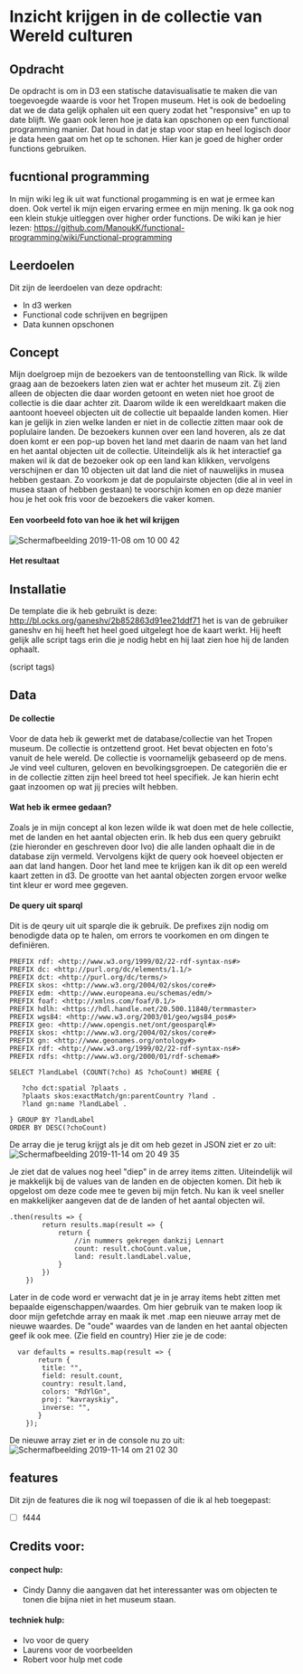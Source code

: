# Inzicht krijgen in de collectie van Wereld culturen 
## Opdracht 
De opdracht is om in D3 een statische datavisualisatie te maken die van toegevoegde waarde is voor het Tropen museum. Het is ook de bedoeling dat we de data gelijk ophalen uit een query zodat het "responsive" en up to date blijft. We gaan ook leren hoe je data kan opschonen op een functional programming manier. Dat houd in dat je stap voor stap en heel logisch door je data heen gaat om het op te schonen. Hier kan je goed de higher order functions gebruiken. 

## fucntional programming
In mijn wiki leg ik uit wat functional progamming is en wat je ermee kan doen. Ook vertel ik mijn eigen ervaring ermee en mijn mening. Ik ga ook nog een klein stukje uitleggen over higher order functions. De wiki kan je hier lezen: https://github.com/ManoukK/functional-programming/wiki/Functional-programming

## Leerdoelen
Dit zijn de leerdoelen van deze opdracht: 
- In d3 werken
- Functional code schrijven en begrijpen
- Data kunnen opschonen

## Concept
Mijn doelgroep mijn de bezoekers van de tentoonstelling van Rick. Ik wilde graag aan de bezoekers laten zien wat er achter het museum zit. Zij zien alleen de objecten die daar worden getoont en weten niet hoe groot de collectie is die daar achter zit. Daarom wilde ik een wereldkaart maken die aantoont hoeveel objecten uit de collectie uit bepaalde landen komen. Hier kan je gelijk in zien welke landen er niet in de collectie zitten maar ook de poplulaire landen. De bezoekers kunnen over een land hoveren, als ze dat doen komt er een pop-up boven het land met daarin de naam van het land en het aantal objecten uit de collectie. Uiteindelijk als ik het interactief ga maken wil ik dat de bezoeker ook op een land kan klikken, vervolgens verschijnen er dan 10 objecten uit dat land die niet of nauwelijks in musea hebben gestaan. Zo voorkom je dat de populairste objecten (die al in veel in musea staan of hebben gestaan) te voorschijn komen en op deze manier hou je het ook fris voor de bezoekers die vaker komen.  

#### Een voorbeeld foto van hoe ik het wil krijgen
![Schermafbeelding 2019-11-08 om 10 00 42](https://user-images.githubusercontent.com/45541885/68839196-7682ea00-06c0-11ea-8fc8-41d94b27cec6.png)

#### Het resultaat

## Installatie
De template die ik heb gebruikt is deze: http://bl.ocks.org/ganeshv/2b852863d91ee21ddf71 het is van de gebruiker ganeshv en hij heeft het heel goed uitgelegt hoe de kaart werkt. Hij heeft gelijk alle script tags erin die je nodig hebt en hij laat zien hoe hij de landen ophaalt. 

(script tags)

## Data
#### De collectie
Voor de data heb ik gewerkt met de database/collectie van het Tropen museum. De collectie is ontzettend groot. Het bevat objecten en foto's vanuit de hele wereld. De collectie is voornamelijk gebaseerd op de mens. Je vind veel culturen, geloven en bevolkingsgroepen. De categoriën die er in de collectie zitten zijn heel breed tot heel specifiek. Je kan hierin echt gaat inzoomen op wat jij precies wilt hebben. 

#### Wat heb ik ermee gedaan?
Zoals je in mijn concept al kon lezen wilde ik wat doen met de hele collectie, met de landen en het aantal objecten erin. Ik heb dus een query gebruikt (zie hieronder en geschreven door Ivo) die alle landen ophaalt die in de database zijn vermeld. Vervolgens kijkt de query ook hoeveel objecten er aan dat land hangen. Door het land mee te krijgen kan ik dit op een wereld kaart zetten in d3. De grootte van het aantal objecten zorgen ervoor welke tint kleur er word mee gegeven. 

#### De query uit sparql
Dit is de qeury uit uit sparqle die ik gebruik. De prefixes zijn nodig om benodigde data op te halen, om errors te voorkomen en om dingen te definiëren. 

```
PREFIX rdf: <http://www.w3.org/1999/02/22-rdf-syntax-ns#>
PREFIX dc: <http://purl.org/dc/elements/1.1/>
PREFIX dct: <http://purl.org/dc/terms/>
PREFIX skos: <http://www.w3.org/2004/02/skos/core#>
PREFIX edm: <http://www.europeana.eu/schemas/edm/>
PREFIX foaf: <http://xmlns.com/foaf/0.1/>
PREFIX hdlh: <https://hdl.handle.net/20.500.11840/termmaster>
PREFIX wgs84: <http://www.w3.org/2003/01/geo/wgs84_pos#>
PREFIX geo: <http://www.opengis.net/ont/geosparql#>
PREFIX skos: <http://www.w3.org/2004/02/skos/core#>
PREFIX gn: <http://www.geonames.org/ontology#>
PREFIX rdf: <http://www.w3.org/1999/02/22-rdf-syntax-ns#>
PREFIX rdfs: <http://www.w3.org/2000/01/rdf-schema#>

SELECT ?landLabel (COUNT(?cho) AS ?choCount) WHERE {
  
   ?cho dct:spatial ?plaats .
   ?plaats skos:exactMatch/gn:parentCountry ?land .
   ?land gn:name ?landLabel .
  
} GROUP BY ?landLabel
ORDER BY DESC(?choCount)
```
De array die je terug krijgt als je dit om heb gezet in JSON ziet er zo uit: 
![Schermafbeelding 2019-11-14 om 20 49 35](https://user-images.githubusercontent.com/45541885/68891050-669af280-0720-11ea-99a6-fe90da9e030f.png)

Je ziet dat de values nog heel "diep" in de arrey items zitten. Uiteindelijk wil je makkelijk bij de values van de landen en de objecten komen. Dit heb ik opgelost om deze code mee te geven bij mijn fetch. Nu kan ik veel sneller en makkelijker aangeven dat de de landen of het aantal objecten wil. 

```
.then(results => {
        return results.map(result => {
            return {
                //in nummers gekregen dankzij Lennart
                count: result.choCount.value,
                land: result.landLabel.value,
            }
        })
    })
```

Later in de code word er verwacht dat je in je array items hebt zitten met bepaalde eigenschappen/waardes. Om hier gebruik van te maken loop ik door mijn gefetchde array en maak ik met .map een nieuwe array met de nieuwe waardes. De "oude" waardes van de landen en het aantal objecten geef ik ook mee. (Zie field en country) Hier zie je de code: 
```
  var defaults = results.map(result => {
       return {
        title: "",                                               
        field: result.count,
        country: result.land,
        colors: "RdYlGn",
        proj: "kavrayskiy",
        inverse: "",
       }
    });
```
De nieuwe array ziet er in de console nu zo uit:
![Schermafbeelding 2019-11-14 om 21 02 30](https://user-images.githubusercontent.com/45541885/68892221-c5fa0200-0722-11ea-8a4b-416142a98faf.png)

## features
Dit zijn de features die ik nog wil toepassen of die ik al heb toegepast:
- [ ] f444

## Credits voor:
#### conpect hulp:
- Cindy Danny die aangaven dat het interessanter was om objecten te tonen die bijna niet in het museum staan. 

#### techniek hulp:
- Ivo voor de query 
- Laurens voor de voorbeelden 
- Robert voor hulp met code
